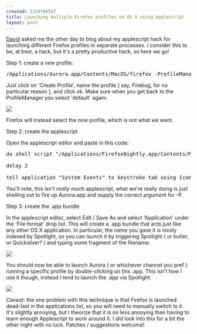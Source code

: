 ```yaml
--- 
created: 1324796567
title: Launching multiple Firefox profiles on OS X using applescript
layout: post
---
```

<a href="http://blog.ascher.ca/" target="_blank">David</a> asked me the other day to blog about my applescript hack for launching different Firefox profiles in separate processes. I consider this to be, at best, a hack, but it's a pretty productive hack, so here we go!

Step 1: create a new profile:

<pre>/Applications/Aurora.app/Contents/MacOS/firefox -ProfileManager</pre>

Just click on 'Create Profile', name the profile ( say, Firebug, for no particular reason ), and click ok. Make sure when you get back to the ProfileManager you select 'default' again: 

<img src="http://dl.dropbox.com/u/1212936/ff_profiles/profilemanager.png">

Firefox will instead select the *new* profile, which is not what we want.

Step 2: create the applescript

Open the applescript editor and paste in this code:

<pre>
do shell script "/Applications/FirefoxNightly.app/Contents/MacOS/firefox -jsconsole -P Nightly &> /dev/null &"

delay 2

tell application "System Events" to keystroke tab using {command down, shift down}
</pre>

You'll note, this isn't *really* much applescript, what we're really doing is just shelling out to fire up Aurora.app and supply the correct argument for -P. 

Step 3: create the .app bundle

In the applescript editor, select Edit / Save As and select 'Application' under the 'File format' drop list. This will create a .app bundle that acts just like any other OS X application. In particular, the name you gave it is nicely indexed by Spotlight, so you can launch it by triggering Spotlight ( or butler, or Quicksilver? ) and typing some fragment of the filename:

<img src="http://dl.dropbox.com/u/1212936/ff_profiles/save_as_app.png">

You should now be able to launch Aurora ( or whichever channel you pref ) running a specific profile by double-clicking on this .app. This isn't how I use it though, instead I tend to launch the .app via Spotlight:

<img src="http://dl.dropbox.com/u/1212936/ff_profiles/spotlight.png">

_Caveat_: the one problem with this technique is that Firefox is launched dead-last in the applications list, so you will need to manually switch to it. It's slightly annoying, but I theorize that it is no less annoying than having to learn enough Applescript to work around it. I *did* look into this for a bit the other night with no luck. Patches / suggestions welcome!


